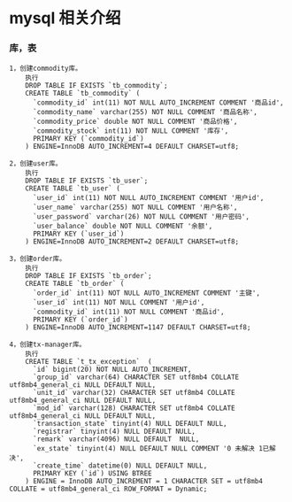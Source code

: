 # mysql 相关介绍

### 库，表
    1，创建commodity库。
        执行
        DROP TABLE IF EXISTS `tb_commodity`;
        CREATE TABLE `tb_commodity` (
          `commodity_id` int(11) NOT NULL AUTO_INCREMENT COMMENT '商品id',
          `commodity_name` varchar(255) NOT NULL COMMENT '商品名称',
          `commodity_price` double NOT NULL COMMENT '商品价格',
          `commodity_stock` int(11) NOT NULL COMMENT '库存',
          PRIMARY KEY (`commodity_id`)
        ) ENGINE=InnoDB AUTO_INCREMENT=4 DEFAULT CHARSET=utf8;
     
    2，创建user库。
        执行
        DROP TABLE IF EXISTS `tb_user`;
        CREATE TABLE `tb_user` (
          `user_id` int(11) NOT NULL AUTO_INCREMENT COMMENT '用户id',
          `user_name` varchar(255) NOT NULL COMMENT '用户名称',
          `user_password` varchar(26) NOT NULL COMMENT '用户密码',
          `user_balance` double NOT NULL COMMENT '余额',
          PRIMARY KEY (`user_id`)
        ) ENGINE=InnoDB AUTO_INCREMENT=2 DEFAULT CHARSET=utf8;
        
    3，创建order库。
        执行
        DROP TABLE IF EXISTS `tb_order`;
        CREATE TABLE `tb_order` (
          `order_id` int(11) NOT NULL AUTO_INCREMENT COMMENT '主键',
          `user_id` int(11) NOT NULL COMMENT '用户id',
          `commodity_id` int(11) NOT NULL COMMENT '商品id',
          PRIMARY KEY (`order_id`)
        ) ENGINE=InnoDB AUTO_INCREMENT=1147 DEFAULT CHARSET=utf8;
    
    4，创建tx-manager库。
        执行
        CREATE TABLE `t_tx_exception`  (
          `id` bigint(20) NOT NULL AUTO_INCREMENT,
          `group_id` varchar(64) CHARACTER SET utf8mb4 COLLATE utf8mb4_general_ci NULL DEFAULT NULL,
          `unit_id` varchar(32) CHARACTER SET utf8mb4 COLLATE utf8mb4_general_ci NULL DEFAULT NULL,
          `mod_id` varchar(128) CHARACTER SET utf8mb4 COLLATE utf8mb4_general_ci NULL DEFAULT NULL,
          `transaction_state` tinyint(4) NULL DEFAULT NULL,
          `registrar` tinyint(4) NULL DEFAULT NULL,
          `remark` varchar(4096) NULL DEFAULT  NULL,
          `ex_state` tinyint(4) NULL DEFAULT NULL COMMENT '0 未解决 1已解决',
          `create_time` datetime(0) NULL DEFAULT NULL,
          PRIMARY KEY (`id`) USING BTREE
        ) ENGINE = InnoDB AUTO_INCREMENT = 1 CHARACTER SET = utf8mb4 COLLATE = utf8mb4_general_ci ROW_FORMAT = Dynamic;